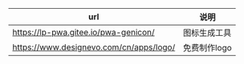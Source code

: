 | url                                     | 说明         |
| --------------------------------------- | ------------ |
| https://lp-pwa.gitee.io/pwa-genicon/    | 图标生成工具 |
| https://www.designevo.com/cn/apps/logo/ | 免费制作logo |

